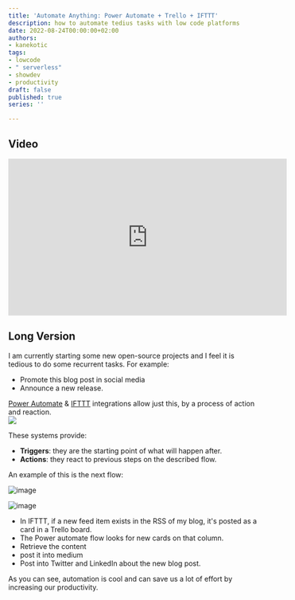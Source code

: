 ```yaml
---
title: 'Automate Anything: Power Automate + Trello + IFTTT'
description: how to automate tedius tasks with low code platforms
date: 2022-08-24T00:00:00+02:00
authors:
- kanekotic
tags:
- lowcode
- " serverless"
- showdev
- productivity
draft: false
published: true
series: ''

---
```

## Video

<iframe width="560" height="315" src="https://www.youtube.com/embed/dNmQtYxzbRo" title="YouTube video player" frameborder="0" allow="accelerometer; autoplay; clipboard-write; encrypted-media; gyroscope; picture-in-picture" allowfullscreen></iframe>

## Long Version

I am currently starting some new open-source projects and I feel it is tedious to do some recurrent tasks. For example:

* Promote this blog post in social media
* Announce a new release.

[Power Automate](https://powerautomate.microsoft.com/en-us/) & [IFTTT](https://ifttt.com/) integrations allow just this, by a process of action and reaction.  
![](https://github.com/kanekotic/diagrams/blob/main/automate.drawio.png?raw=true)

These systems provide:

* **Triggers**: they are the starting point of what will happen after.
* **Actions**: they react to previous steps on the described flow.

An example of this is the next flow:

![image](https://user-images.githubusercontent.com/3071208/186482177-7b6eb6c0-8632-4cd2-87c9-613788f553f8.png)

![image](https://user-images.githubusercontent.com/3071208/186478753-1ebcf35c-eb1e-492a-b41c-ac67a749d7f5.png)

* In IFTTT, if a new feed item exists in the RSS of my blog, it's posted as a card in a Trello board.
* The Power automate flow looks for new cards on that column.
* Retrieve the content
* post it into medium
* Post into Twitter and LinkedIn about the new blog post.

As you can see, automation is cool and can save us a lot of effort by increasing our productivity.